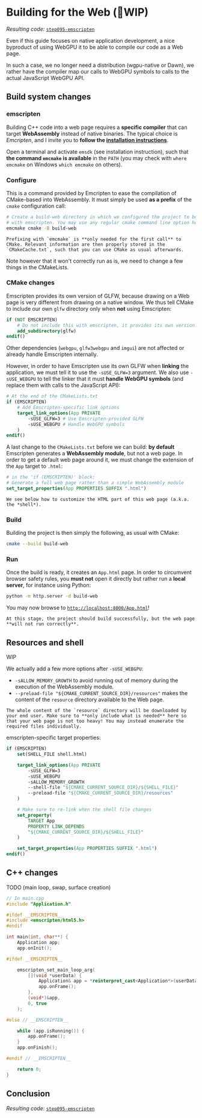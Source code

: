 Building for the Web (🚧WIP)
====================

*Resulting code:* [`step095-emscripten`](https://github.com/eliemichel/LearnWebGPU-Code/tree/step095-emscripten)

Even if this guide focuses on native application development, a nice byproduct of using WebGPU it to be able to compile our code as a Web page.

In such a case, we no longer need a distribution (wgpu-native or Dawn), we rather have the compiler map our calls to WebGPU symbols to calls to the actual JavaScript WebGPU API.

Build system changes
--------------------

### emscripten

Building C++ code into a web page requires a **specific compiler** that can target **WebAssembly** instead of native binaries. The typical choice is *Emcripten*, and I invite you to **follow the [installation instructions](https://emscripten.org/docs/getting_started/downloads.html)**.

Open a terminal and activate `emsdk` (see installation instruction), such that **the command `emcmake` is available** in the `PATH` (you may check with `where emcmake` on Windows `which emcmake` on others).

### Configure

This is a command provided by Emcripten to ease the compilation of CMake-based into WebAssembly. It must simply be used **as a prefix** of the `cmake` configuration call:

```bash
# Create a build-web directory in which we configured the project to be built
# with emscripten. You may use any regular cmake command line option here.
emcmake cmake -B build-web
```

```{note}
Prefixing with `emcmake` is **only needed for the first call** to CMake. Relevant information are then properly stored in the `CMakeCache.txt`, such that you can use CMake as usual afterwards.
```

Note however that it won't correctly run as is, we need to change a few things in the CMakeLists.

### CMake changes

Emscripten provides its own version of GLFW, because drawing on a Web page is very different from drawing on a native window. We thus tell CMake to include our own `glfw` directory only when **not** using Emscripten:

```CMake
if (NOT EMSCRIPTEN)
	# Do not include this with emscripten, it provides its own version.
	add_subdirectory(glfw)
endif()
```

Other dependencies (`webgpu`, `glfw3webgpu` and `imgui`) are not affected or already handle Emscripten internally.

However, in order to have Emscripten use its own GLFW when **linking** the application, we must tell it to use the `-sUSE_GLFW=3` argument. We also use `-sUSE_WEBGPU` to tell the linker that it must **handle WebGPU symbols** (and replace them with calls to the JavaScript API):

```CMake
# At the end of the CMakeLists.txt
if (EMSCRIPTEN)
	# Add Emscripten-specific link options
	target_link_options(App PRIVATE
		-sUSE_GLFW=3 # Use Emscripten-provided GLFW
		-sUSE_WEBGPU # Handle WebGPU symbols
	)
endif()
```

A last change to the `CMakeLists.txt` before we can build: **by default** Emscripten generates a **WebAssembly module**, but not a web page. In order to get a default web page around it, we must change the extension of the `App` target to `.html`:

```CMake
# in the 'if (EMSCRIPTEN)' block:
# Generate a full web page rather than a simple WebAssembly module
set_target_properties(App PROPERTIES SUFFIX ".html")
```

```{note}
We see below how to customize the HTML part of this web page (a.k.a. the *shell*).
```

### Build

Building the project is then simply the following, as usual with CMake:

```bash
cmake --build build-web
```

### Run

Once the build is ready, it creates an `App.html` page. In order to circumvent browser safety rules, you **must not** open it directly but rather run a **local server**, for instance using Python:

```bash
python -m http.server -d build-web
```

You may now browse to [`http://localhost:8000/App.html`](http://localhost:8000/App.html)!

```{important}
At this stage, the project should build successfully, but the web page **will not run correctly**.
```

Resources and shell
-------------------

WIP

We actually add a few more options after `-sUSE_WEBGPU`:

 - `-sALLOW_MEMORY_GROWTH` to avoid running out of memory during the execution of the WebAssembly module.
 - `--preload-file "${CMAKE_CURRENT_SOURCE_DIR}/resources"` makes the content of the `resource` directory available to the Web page.

```{warning}
The whole content of the `resource` directory will be downloaded by your end user. Make sure to **only include what is needed** here so that your web page is not too heavy! You may instead enumerate the required files individually.
```

emscripten-specific target properties:

```CMake
if (EMSCRIPTEN)
	set(SHELL_FILE shell.html)

	target_link_options(App PRIVATE
		-sUSE_GLFW=3
		-sUSE_WEBGPU
		-sALLOW_MEMORY_GROWTH
		--shell-file "${CMAKE_CURRENT_SOURCE_DIR}/${SHELL_FILE}"
		--preload-file "${CMAKE_CURRENT_SOURCE_DIR}/resources"
	)

	# Make sure to re-link when the shell file changes
	set_property(
		TARGET App
		PROPERTY LINK_DEPENDS
		"${CMAKE_CURRENT_SOURCE_DIR}/${SHELL_FILE}"
	)

	set_target_properties(App PROPERTIES SUFFIX ".html")
endif()
```

C++ changes
-----------

TODO (main loop, swap, surface creation)

```C++
// In main.cpp
#include "Application.h"

#ifdef __EMSCRIPTEN__
#include <emscripten/html5.h>
#endif

int main(int, char**) {
	Application app;
	app.onInit();

#ifdef __EMSCRIPTEN__

    emscripten_set_main_loop_arg(
        [](void *userData) {
            Application& app = *reinterpret_cast<Application*>(userData);
            app.onFrame();
        },
        (void*)&app,
        0, true
    );

#else // __EMSCRIPTEN__

	while (app.isRunning()) {
		app.onFrame();
	}
	app.onFinish();

#endif // __EMSCRIPTEN__

	return 0;
}
```

Conclusion
----------

*Resulting code:* [`step095-emscripten`](https://github.com/eliemichel/LearnWebGPU-Code/tree/step095-emscripten)
